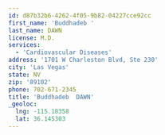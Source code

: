 ```yaml
---
id: d87b32b6-4262-4f05-9b82-04227cce92cc
first_name: 'Buddhadeb '
last_name: DAWN
license: M.D.
services:
  - 'Cardiovascular Diseases'
address: '1701 W Charleston Blvd, Ste 230'
city: 'Las Vegas'
state: NV
zip: '89102'
phone: 702-671-2345
title: 'Buddhadeb  DAWN'
_geoloc:
  lng: -115.18358
  lat: 36.145303
---
```

